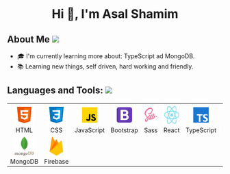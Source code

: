 <h1 align="center">Hi 🙋, I'm Asal Shamim  </h1>

<h2> About Me <img src = "https://media0.giphy.com/media/KDDpcKigbfFpnejZs6/giphy.gif?cid=ecf05e47oy6f4zjs8g1qoiystc56cu7r9tb8a1fe76e05oty&rid=giphy.gif" width = 100px></h2>

- 🎓 I'm currently learning more about: TypeScript ad MongoDB.
- 📚 Learning new things, self driven, hard working and friendly.

<h2> Languages and Tools: <img src = "https://media2.giphy.com/media/QssGEmpkyEOhBCb7e1/giphy.gif?cid=ecf05e47a0n3gi1bfqntqmob8g9aid1oyj2wr3ds3mg700bl&rid=giphy.gif" width = "32px"> </h2>
<p align="left"> 
  
  
<table>
  <tr>
    <td align="center" width="96">
      <a href="#">
        <img src="img/html.png" width="48" height="48" alt="HTML">
      </a>
      <br>HTML
    </td>
    <td align="center" width="96">
      <a href="#">
        <img src="img/css.png" width="48" height="48" alt="CSS" />
      </a>
      <br>CSS
    </td>
    <td align="center" width="96">
      <a href="#">
        <img src="img/javascript.png" width="48" height="48" alt="JavaScript" />
      </a>
      <br>JavaScript
    </td>
    <td align="center" width="96">
      <a href="#">
        <img src="img/bootstrap.png" width="48" height="48" alt="Bootstrap" />
      </a>
      <br>Bootstrap
    </td>
    <td align="center" width="96">
      <a href="#">
        <img src="img/sass.png" width="48" height="48" alt="Sass" />
      </a>
      <br>Sass
    </td>
  <td align="center" width="96">
      <a href="#" >
        <img src="img/react.png" width="48" height="48" alt="React" />
      </a>
      <br>React
    </td>
    <td align="center" width="96">
      <a href="#">
        <img src="img/typescript.png" width="48" height="48" alt="Typescript" />
      </a>
      <br>TypeScript
    </td>
    <td align="center" width="96">
      <a href="#">
        <img src="img/nodejs.png" width="48" height="48" alt="Node.js" />
      </a>
      <br>Node.js
    </td>
    <td align="center" width="96">
      <a href="#">
        <img src="img/nextjs.png" width="48" height="48" alt="Next.js" />
      </a>
      <br>Next.js
    </td>
    

    
     
    
  
   
  </tr>
  <tr>
    <td align="center" width="96">
      <a href="#">
        <img src="img/mongodb.png" width="48" height="48" alt="MongoDB" />
      </a>
      <br>MongoDB
    </td>
    <td align="center" width="96">
      <a href="#">
        <img src="img/firebase.png" width="48" height="48" alt="Firebase" />
      </a>
      <br>Firebase
    </td>
    </tr>
</table>


